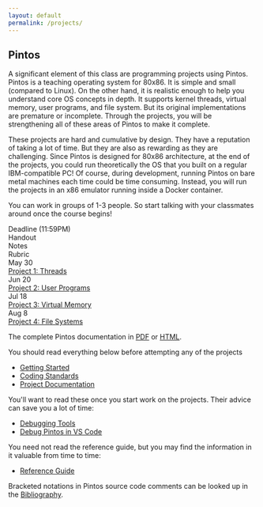 ```yaml
---
layout: default
permalink: /projects/
---
```


## Pintos

A significant element of this class are programming projects using Pintos. Pintos is a teaching operating system for 80x86. It is simple and small (compared to Linux). On the other hand, it is realistic enough to help you understand core OS concepts in depth. It supports kernel threads, virtual memory, user programs, and file system. But its original implementations are premature or incomplete. Through the projects, you will be strengthening all of these areas of Pintos to make it complete.

<span class="em">These projects are hard and cumulative by design.</span> They have a reputation of taking a lot of time. But they are also as rewarding as they are challenging. Since Pintos is designed for 80x86 architecture, at the end of the projects, you could run theoretically the OS that you built on a regular IBM-compatible PC! Of course, during development, running Pintos on bare metal machines each time could be time consuming. Instead, you will run the projects in an x86 emulator running inside a Docker container. 

You can work in groups of 1-3 people. So start talking with your classmates around once the course begins!

<div class="grid">
    <div class="hrow row">
        <div class="hcolumn column2">Deadline (11:59PM)</div>
        <div class="column3">Handout</div>
        <div class="column2">Notes</div>
        <div class="column3">Rubric</div>
    </div>
    <div class="row">
        <div class="column2">May 30</div>
        <div class="column3"><a href="WWW/pintos_2.html">Project 1: Threads</a></div>
        <div class="column2"><!--a href="project1/slides/project1.pdf">Slides</a--></div>
        <!--div class="column3"><a href="https://grademy.work/ThierrySans/C69W21-project1">Rubric</a></div-->
    </div>
    <div class="row">
        <div class="column2">Jun 20</div>
        <div class="column3"><a href="WWW/pintos_3.html">Project 2: User Programs</a></div>
        <div class="column2"><!--a href="project2/slides/project2.pdf">Slides</a--></div>
        <!--div class="column3"><a href="https://grademy.work/ThierrySans/C69W21-project2">Rubric</a></div-->
    </div>
    <div class="row">
        <div class="column2">Jul 18</div>
        <div class="column3"><a href="WWW/pintos_4.html">Project 3: Virtual Memory</a></div>
        <div class="column2"><!--a href="project3/slides/project3.pdf">Slides</a--></div>
        <!--div class="column3"><a href="https://grademy.work/ThierrySans/C69W21-project3">Rubric</a></div-->
    </div>
    <div class="row">
        <div class="column2">Aug 8</div>
        <div class="column3"><a href="WWW/pintos_5.html">Project 4: File Systems</a></div>
        <div class="column2"><!--a href="project4/slides/project4.pdf">Slides</a--></div>
        <!--div class="column3"><a href="https://grademy.work/ThierrySans/C69W21-project4">Rubric</a></div-->
    </div>
</div>

The complete Pintos documentation in [PDF](WWW/pintos.pdf) or [HTML](WWW/pintos.html).

You should read everything below <span class="em">before attempting any of the projects</span>

- [Getting Started](WWW/pintos_1.html)
- [Coding Standards](WWW/pintos_8.html)
- [Project Documentation](WWW/pintos_9.html)

You'll want to read these once you start work on the projects. Their advice can save you a lot of time:

- [Debugging Tools](WWW/pintos_10.html)
- [Debug Pintos in VS Code](../doc/vscode/)

You need not read the reference guide, but you may find the information in it valuable from time to time:

- [Reference Guide](WWW/pintos_6.html)

Bracketed notations in Pintos source code comments can be looked up in the [Bibliography](WWW/pintos_13.html).


